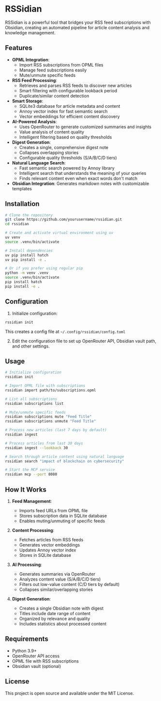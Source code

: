 # RSSidian

RSSidian is a powerful tool that bridges your RSS feed subscriptions with Obsidian, creating an automated pipeline for article content analysis and knowledge management.

## Features

- **OPML Integration**: 
  - Import RSS subscriptions from OPML files
  - Manage feed subscriptions easily
  - Mute/unmute specific feeds
- **RSS Feed Processing**: 
  - Retrieves and parses RSS feeds to discover new articles
  - Smart filtering with configurable lookback period
  - Duplicate/similar content detection
- **Smart Storage**:
  - SQLite3 database for article metadata and content
  - Annoy vector index for fast semantic search
  - Vector embeddings for efficient content discovery
- **AI-Powered Analysis**: 
  - Uses OpenRouter to generate customized summaries and insights
  - Value analysis of content quality
  - Intelligent filtering based on quality thresholds
- **Digest Generation**:
  - Creates a single, comprehensive digest note
  - Collapses overlapping stories
  - Configurable quality thresholds (S/A/B/C/D tiers)
- **Natural Language Search**: 
  - Fast semantic search powered by Annoy library
  - Intelligent search that understands the meaning of your queries
  - Finds relevant content even when exact words don't match
- **Obsidian Integration**: Generates markdown notes with customizable templates

## Installation

```bash
# Clone the repository
git clone https://github.com/yourusername/rssidian.git
cd rssidian

# Create and activate virtual environment using uv
uv venv
source .venv/bin/activate

# Install dependencies
uv pip install hatch
uv pip install -e .

# Or if you prefer using regular pip
python -m venv .venv
source .venv/bin/activate
pip install hatch
pip install -e .
```

## Configuration

1. Initialize configuration:
```bash
rssidian init
```
This creates a config file at `~/.config/rssidian/config.toml`

2. Edit the configuration file to set up OpenRouter API, Obsidian vault path, and other settings.

## Usage

```bash
# Initialize configuration
rssidian init

# Import OPML file with subscriptions
rssidian import path/to/subscriptions.opml

# List all subscriptions
rssidian subscriptions list

# Mute/unmute specific feeds
rssidian subscriptions mute "Feed Title"
rssidian subscriptions unmute "Feed Title"

# Process new articles (last 7 days by default)
rssidian ingest

# Process articles from last 30 days
rssidian ingest --lookback 30

# Search through article content using natural language
rssidian search "impact of blockchain on cybersecurity"

# Start the MCP service
rssidian mcp --port 8080
```

## How It Works

1. **Feed Management**:
   - Imports feed URLs from OPML file
   - Stores subscription data in SQLite database
   - Enables muting/unmuting of specific feeds

2. **Content Processing**:
   - Fetches articles from RSS feeds
   - Generates vector embeddings
   - Updates Annoy vector index
   - Stores in SQLite database

3. **AI Processing**:
   - Generates summaries via OpenRouter
   - Analyzes content value (S/A/B/C/D tiers)
   - Filters out low-value content (C/D tiers by default)
   - Collapses similar/overlapping stories

4. **Digest Generation**:
   - Creates a single Obsidian note with digest
   - Titles include date range of content
   - Organized by relevance and quality
   - Includes statistics about processed content

## Requirements

- Python 3.9+
- OpenRouter API access
- OPML file with RSS subscriptions
- Obsidian vault (optional)

## License

This project is open source and available under the MIT License.